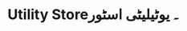 ---
title: "Utility Store۔ یوٹیلیٹی اسٹور"
url: /karachi/utility-store-ywttylytty-sttwr-13-sahba-akhtar-rd-block-13d-2-block-13-d-2-gulshan-e-iqbal-karachi-karachi-city-sindh-pakistan/
shop: supermarket
---